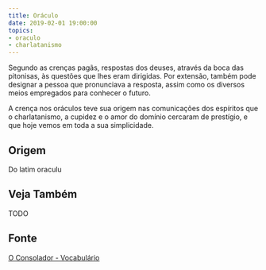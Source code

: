 ```yaml
---
title: Oráculo
date: 2019-02-01 19:00:00
topics:
- oraculo
- charlatanismo
---
```


Segundo as crenças pagãs, respostas dos deuses, através da boca das pitonisas,
às questões que lhes eram dirigidas. Por extensão, também pode designar a pessoa
que pronunciava a resposta, assim como os diversos meios empregados para
conhecer o futuro. 

A crença nos oráculos teve sua origem nas comunicações dos espíritos que o
charlatanismo, a cupidez e o amor do domínio cercaram de prestígio, e que hoje
vemos em toda a sua simplicidade.

## Origem
Do latim oraculu

## Veja Também
TODO

## Fonte
[O Consolador - Vocabulário](http://www.oconsolador.com.br/linkfixo/vocabulario/principal.html)
